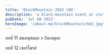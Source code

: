 ```yaml
---
title: 'BlockMountain 2025 CNX'
description: 'a block-mountain event at cnx'
pubDate: 'Jul 08 2022'
heroImage: '/about-me/blockMountain/bm2.jpg'
---
```

บทที่ 11 สมเหตุสมผล > ยึดเหตุผล


บทที่ 12 เซอร์ไพรส์
